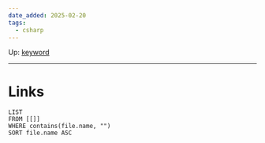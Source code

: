 ```yaml
---
date_added: 2025-02-20
tags:
  - csharp
---
```

Up: [keyword](keyword.md)
___
 
# Links
```dataview
LIST
FROM [[]]
WHERE contains(file.name, "")
SORT file.name ASC
```
